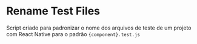 # Rename Test Files

Script criado para padronizar o nome dos arquivos de teste de um projeto com React Native para o padrão `{component}.test.js`